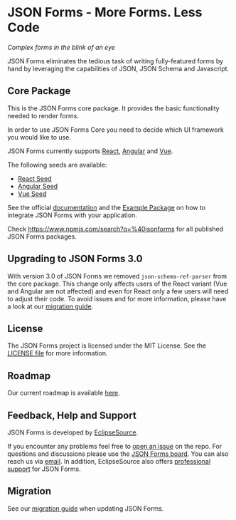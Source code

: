 # JSON Forms - More Forms. Less Code

*Complex forms in the blink of an eye*

JSON Forms eliminates the tedious task of writing fully-featured forms by hand by leveraging the capabilities of JSON, JSON Schema and Javascript.

## Core Package

This is the JSON Forms core package. It provides the basic functionality needed to render forms.

In order to use JSON Forms Core you need to decide which UI framework you would like to use.

JSON Forms currently supports [React](https://github.com/eclipsesource/jsonforms/blob/master/packages/react), [Angular](https://github.com/eclipsesource/jsonforms/blob/master/packages/angular) and [Vue](https://github.com/eclipsesource/jsonforms/blob/master/packages/vue).

The following seeds are available:
- [React Seed](https://github.com/eclipsesource/jsonforms-react-seed)
- [Angular Seed](https://github.com/eclipsesource/jsonforms-angular-seed)
- [Vue Seed](https://github.com/eclipsesource/jsonforms-vue-seed)

See the official [documentation](https://jsonforms.io/) and the [Example Package](https://github.com/eclipsesource/jsonforms/blob/master/packages/examples) on how to integrate JSON Forms with your application.

Check <https://www.npmjs.com/search?q=%40jsonforms> for all published JSON Forms packages.

## Upgrading to JSON Forms 3.0

With version 3.0 of JSON Forms we removed `json-schema-ref-parser` from the core package.
This change only affects users of the React variant (Vue and Angular are not affected) and even for React only a few users will need to adjust their code.
To avoid issues and for more information, please have a look at our [migration guide](https://github.com/eclipsesource/jsonforms/blob/master/MIGRATION.md).

## License

The JSON Forms project is licensed under the MIT License. See the [LICENSE file](https://github.com/eclipsesource/jsonforms/blob/master/LICENSE) for more information.

## Roadmap

Our current roadmap is available [here](https://github.com/eclipsesource/jsonforms/blob/master/ROADMAP.md).

## Feedback, Help and Support

JSON Forms is developed by [EclipseSource](https://eclipsesource.com).

If you encounter any problems feel free to [open an issue](https://github.com/eclipsesource/jsonforms/issues/new/choose) on the repo.
For questions and discussions please use the [JSON Forms board](https://jsonforms.discourse.group).
You can also reach us via [email](mailto:jsonforms@eclipsesource.com?subject=JSON%20Forms).
In addition, EclipseSource also offers [professional support](https://jsonforms.io/support) for JSON Forms.


## Migration

See our [migration guide](https://github.com/eclipsesource/jsonforms/blob/master/MIGRATION.md) when updating JSON Forms.